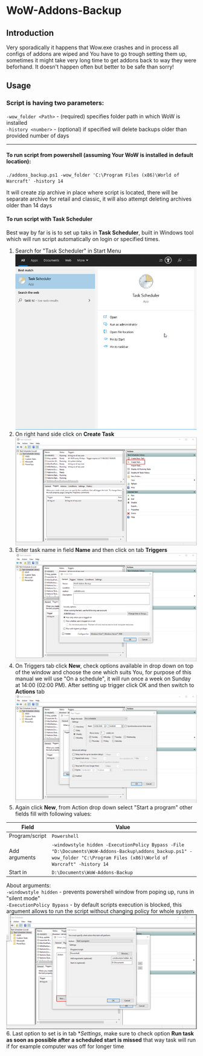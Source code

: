 # WoW-Addons-Backup


Introduction
------------
Very sporadically it happens that Wow.exe crashes and in process all configs of 
addons are wiped and You have to go trough setting them up, sometimes it might 
take very long time to get addons back to way they were beforhand. It doesn't happen often
but better to be safe than sorry!


Usage
-----
### Script is having two parameters:
`-wow_folder <Path>` - (required) specifies folder path in which WoW is installed  
`-history <number>` - (optional) if specified will delete backups older than provided number of days

---------
#### To run script from powershell (assuming Your WoW is installed in default location):  

    ./addons_backup.ps1 -wow_folder 'C:\Program Files (x86)\World of Warcraft' -history 14

It will create zip archive in place where script is located, there will be separate archive for retail and classic, it will also attempt deleting archives older than 14 days

#### To run script with Task Scheduler

Best way by far is is to set up taks in **Task Scheduler**, built in Windows tool which will run script automatically on login or specified times.

1. Search for "Task Scheduler" in Start Menu
![Image1](https://github.com/Sinirlan/WoW-Addons-Backup/blob/master/images/1.png)
2. On right hand side click on **Create Task**
![Image2](https://github.com/Sinirlan/WoW-Addons-Backup/blob/master/images/2.png)
3. Enter task name in field **Name** and then click on tab **Triggers**
![Image3](https://github.com/Sinirlan/WoW-Addons-Backup/blob/master/images/3.png)
4. On Triggers tab click **New**, check options available in drop down on top of the window and choose the one which suits You, 
for purpose of this manual we will use "On a schedule", it will run once a week on Sunday at 14:00 (02:00 PM). After setting up trigger click OK and then switch to **Actions** tab
![Image5](https://github.com/Sinirlan/WoW-Addons-Backup/blob/master/images/5.png)
5. Again click **New**, from Action drop down select "Start a program" other fields fill with following values:


| Field   |      Value      |
|----------|-------------|
| Program/script |  `Powershell` |
| Add arguments | `-windowstyle hidden -ExecutionPolicy Bypass -File "D:\Documents\WoW-Addons-Backup\addons_backup.ps1" -wow_folder "C:\Program Files (x86)\World of Warcraft" -history 14`  |
| Start in | `D:\Documents\WoW-Addons-Backup` |

About arguments:  
`-windowstyle hidden` - prevents powershell window from poping up, runs in "silent mode"  
`-ExecutionPolicy Bypass` - by default scripts execution is blocked, this argument allows to run the script without changing policy for whole system
![Image7](https://github.com/Sinirlan/WoW-Addons-Backup/blob/master/images/7.png)
6. Last option to set is in tab **Settings*, make sure to check option **Run task as soon as possible after a scheduled start is missed** that way task will run if for example computer was off for longer time
